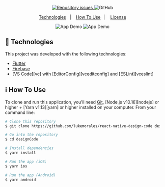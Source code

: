 <p align="center">
  
  <a href="https://github.com/lukemorales/react-native-design-code/issues">
    <img alt="Repository issues" src="https://img.shields.io/github/issues/lukemorales/react-native-design-code.svg">
  </a>

  <img alt="GitHub" src="https://img.shields.io/github/license/lukemorales/react-native-design-code.svg">
</p>

<p align="center">
  <a href="#rocket-technologies">Technologies</a>&nbsp;&nbsp;&nbsp;|&nbsp;&nbsp;&nbsp;
  <a href="#information_source-how-to-use">How To Use</a>&nbsp;&nbsp;&nbsp;|&nbsp;&nbsp;&nbsp;
  <a href="#memo-license">License</a>
</p>

<p align="center">
  <img alt="App Demo" src="https://res.cloudinary.com/lukemorales/image/upload/v1563901304/readme_logos/designcode_screen_01_nxrabs.gif">
  <img alt="App Demo" src="https://res.cloudinary.com/lukemorales/image/upload/v1563901538/readme_logos/designcode_screen_02_kuvvwt.gif">
</p>

## :rocket: Technologies

This project was developed with the following technologies:

-  [Flutter](https://flutter.dev/)
-  [Firebase](https://firebase.google.com/)
-  [VS Code][vc] with [EditorConfig][vceditconfig] and [ESLint][vceslint]

## :information_source: How To Use

To clone and run this application, you'll need [Git](https://git-scm.com), [Node.js v10.16][nodejs] or higher + [Yarn v1.13][yarn] or higher installed on your computer. From your command line:

```bash
# Clone this repository
$ git clone https://github.com/lukemorales/react-native-design-code designCode

# Go into the repository
$ cd designCode

# Install dependencies
$ yarn install

# Run the app (iOS)
$ yarn ios

# Run the app (Android)
$ yarn android
```

